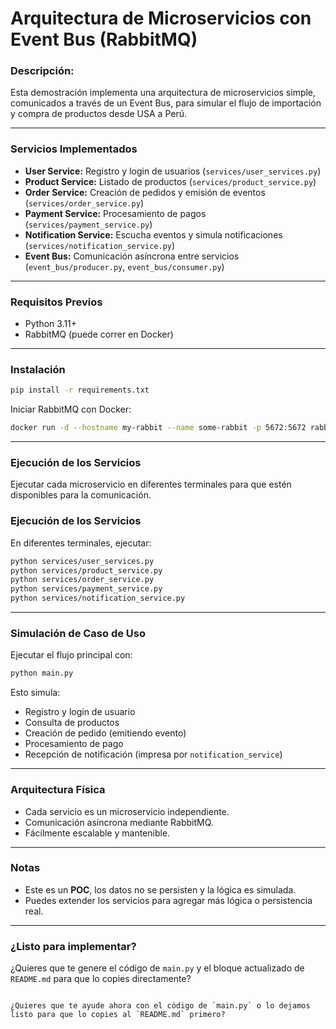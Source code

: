 # Arquitectura de Microservicios con Event Bus (RabbitMQ)

### Descripción:
Esta demostración implementa una arquitectura de microservicios simple, comunicados a través de un Event Bus, para simular el flujo de importación y compra de productos desde USA a Perú.

---

### Servicios Implementados

- **User Service:** Registro y login de usuarios (`services/user_services.py`)
- **Product Service:** Listado de productos (`services/product_service.py`)
- **Order Service:** Creación de pedidos y emisión de eventos (`services/order_service.py`)
- **Payment Service:** Procesamiento de pagos (`services/payment_service.py`)
- **Notification Service:** Escucha eventos y simula notificaciones (`services/notification_service.py`)
- **Event Bus:** Comunicación asíncrona entre servicios (`event_bus/producer.py`, `event_bus/consumer.py`)

---

### Requisitos Previos

- Python 3.11+
- RabbitMQ (puede correr en Docker)

---

### Instalación

```bash
pip install -r requirements.txt
```

Iniciar RabbitMQ con Docker:

```bash
docker run -d --hostname my-rabbit --name some-rabbit -p 5672:5672 rabbitmq:3
```

---

  ### Ejecución de los Servicios

  Ejecutar cada microservicio en diferentes terminales para que estén disponibles
  para la comunicación.

### Ejecución de los Servicios

En diferentes terminales, ejecutar:

```bash
python services/user_services.py
python services/product_service.py
python services/order_service.py
python services/payment_service.py
python services/notification_service.py
```

---

### Simulación de Caso de Uso

Ejecutar el flujo principal con:

```bash
python main.py
```

Esto simula:

- Registro y login de usuario
- Consulta de productos
- Creación de pedido (emitiendo evento)
- Procesamiento de pago
- Recepción de notificación (impresa por `notification_service`)

---

### Arquitectura Física

- Cada servicio es un microservicio independiente.
- Comunicación asíncrona mediante RabbitMQ.
- Fácilmente escalable y mantenible.

---

### Notas

- Este es un **POC**, los datos no se persisten y la lógica es simulada.
- Puedes extender los servicios para agregar más lógica o persistencia real.

---

### ¿Listo para implementar?

¿Quieres que te genere el código de `main.py` y el bloque actualizado de `README.md` para que lo copies directamente?
```

¿Quieres que te ayude ahora con el código de `main.py` o lo dejamos listo para que lo copies al `README.md` primero?